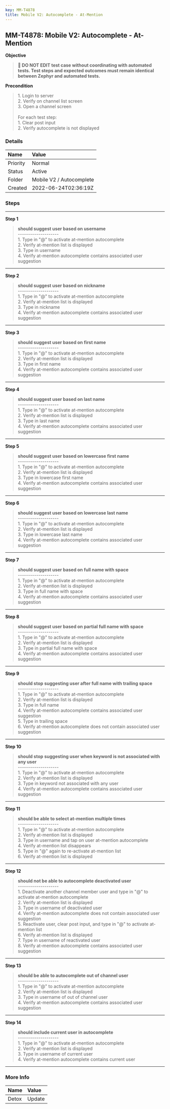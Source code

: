 ```yaml
---
key: MM-T4878
title: Mobile V2: Autocomplete - At-Mention
---
```


## MM-T4878: Mobile V2: Autocomplete - At-Mention

**Objective**

> <article><strong>🛑 DO NOT EDIT test case without coordinating with automated tests. Test steps and expected outcomes must remain identical between Zephyr and automated tests.</strong></article>

**Precondition**

> <article>1. Login to server<br />2. Verify on channel list screen<br />3. Open a channel screen<br /><br />For each test step:<br />1. Clear post input<br />2. Verify autocomplete is not displayed</article>

### Details

| Name     | Value                    |
| :------- | :----------------------- |
| Priority | Normal                   |
| Status   | Active                   |
| Folder   | Mobile V2 / Autocomplete |
| Created  | 2022-06-24T02:36:19Z     |

### Steps

<hr/>

**Step 1**

> <article><strong>should suggest user based on username</strong><br />--------------------<br />1. Type in "@" to activate at-mention autocomplete<br />2. Verify at-mention list is displayed<br />3. Type in username<br />4. Verify at-mention autocomplete contains associated user suggestion</article>

<hr/>

**Step 2**

> <article><strong>should suggest user based on nickname</strong><br />--------------------<br />1. Type in "@" to activate at-mention autocomplete<br />2. Verify at-mention list is displayed<br />3. Type in nickname<br />4. Verify at-mention autocomplete contains associated user suggestion</article>

<hr/>

**Step 3**

> <article><strong>should suggest user based on first name</strong><br />--------------------<br />1. Type in "@" to activate at-mention autocomplete<br />2. Verify at-mention list is displayed<br />3. Type in first name<br />4. Verify at-mention autocomplete contains associated user suggestion</article>

<hr/>

**Step 4**

> <article><strong>should suggest user based on last name</strong><br />--------------------<br />1. Type in "@" to activate at-mention autocomplete<br />2. Verify at-mention list is displayed<br />3. Type in last name<br />4. Verify at-mention autocomplete contains associated user suggestion</article>

<hr/>

**Step 5**

> <article><strong>should suggest user based on lowercase first name</strong><br />--------------------<br />1. Type in "@" to activate at-mention autocomplete<br />2. Verify at-mention list is displayed<br />3. Type in lowercase first name<br />4. Verify at-mention autocomplete contains associated user suggestion</article>

<hr/>

**Step 6**

> <article><strong>should suggest user based on lowercase last name</strong><br />--------------------<br />1. Type in "@" to activate at-mention autocomplete<br />2. Verify at-mention list is displayed<br />3. Type in lowercase last name<br />4. Verify at-mention autocomplete contains associated user suggestion</article>

<hr/>

**Step 7**

> <article><strong>should suggest user based on full name with space</strong><br />--------------------<br />1. Type in "@" to activate at-mention autocomplete<br />2. Verify at-mention list is displayed<br />3. Type in full name with space<br />4. Verify at-mention autocomplete contains associated user suggestion</article>

<hr/>

**Step 8**

> <article><strong>should suggest user based on partial full name with space</strong><br />--------------------<br />1. Type in "@" to activate at-mention autocomplete<br />2. Verify at-mention list is displayed<br />3. Type in partial full name with space<br />4. Verify at-mention autocomplete contains associated user suggestion</article>

<hr/>

**Step 9**

> <article><strong>should stop suggesting user after full name with trailing space</strong><br />--------------------<br />1. Type in "@" to activate at-mention autocomplete<br />2. Verify at-mention list is displayed<br />3. Type in full name<br />4. Verify at-mention autocomplete contains associated user suggestion<br />5. Type in trailing space<br />6. Verify at-mention autocomplete does not contain associated user suggestion</article>

<hr/>

**Step 10**

> <article><strong>should stop suggesting user when keyword is not associated with any user</strong><br />--------------------<br />1. Type in "@" to activate at-mention autocomplete<br />2. Verify at-mention list is displayed<br />3. Type in keyword not associated with any user<br />4. Verify at-mention autocomplete contains associated user suggestion</article>

<hr/>

**Step 11**

> <article><strong>should be able to select at-mention multiple times</strong><br />--------------------<br />1. Type in "@" to activate at-mention autocomplete<br />2. Verify at-mention list is displayed<br />3. Type in username and tap on user at-mention autocomplete<br />4. Verify at-mention list disappears<br />5. Type in "@" again to re-activate at-mention list<br />6. Verify at-mention list is displayed</article>

<hr/>

**Step 12**

> <article><strong>should not be able to autocomplete deactivated user</strong><br />--------------------<br />1. Deactivate another channel member user and type in "@" to activate at-mention autocomplete<br />2. Verify at-mention list is displayed<br />3. Type in username of deactivated user<br />4. Verify at-mention autocomplete does not contain associated user suggestion<br />5. Reactivate user, clear post input, and type in "@" to activate at-mention list<br />6. Verify at-mention list is displayed<br />7. Type in username of reactivated user<br />8. Verify at-mention autocomplete contains associated user suggestion</article>

<hr/>

**Step 13**

> <article><strong>should be able to autocomplete out of channel user</strong><br />--------------------<br />1. Type in "@" to activate at-mention autocomplete<br />2. Verify at-mention list is displayed<br />3. Type in username of out of channel user<br />4. Verify at-mention autocomplete contains associated user suggestion</article>

<hr/>

**Step 14**

> <article><strong>should include current user in autocomplete</strong><br />--------------------<br />1. Type in "@" to activate at-mention autocomplete<br />2. Verify at-mention list is displayed<br />3. Type in username of current user<br />4. Verify at-mention autocomplete contains current user</article>

<hr/>

### More Info

| Name  | Value  |
| :---- | :----- |
| Detox | Update |
